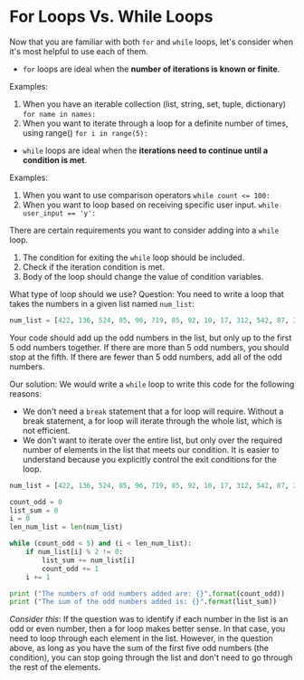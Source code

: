 # For Loops Vs. While Loops
Now that you are familiar with both `for` and `while` loops, let's consider when it's most helpful to use each of them.

- `for` loops are ideal when the **number of iterations is known or finite**.

Examples:

1. When you have an iterable collection (list, string, set, tuple, dictionary)
`for name in names:`
2. When you want to iterate through a loop for a definite number of times, using range()
`for i in range(5):`

- `while` loops are ideal when the **iterations need to continue until a condition is met**.

Examples:

1. When you want to use comparison operators
`while count <= 100:`
2. When you want to loop based on receiving specific user input.
`while user_input == 'y':`

There are certain requirements you want to consider adding into a `while` loop.

1. The condition for exiting the `while` loop should be included.
2. Check if the iteration condition is met.
3. Body of the loop should change the value of condition variables.

What type of loop should we use?
Question: You need to write a loop that takes the numbers in a given list named `num_list`:

```python
num_list = [422, 136, 524, 85, 96, 719, 85, 92, 10, 17, 312, 542, 87, 23, 86, 191, 116, 35, 173, 45, 149, 59, 84, 69, 113, 166]
```

Your code should add up the odd numbers in the list, but only up to the first 5 odd numbers together. If there are more than 5 odd numbers, you should stop at the fifth. If there are fewer than 5 odd numbers, add all of the odd numbers.

Our solution:
We would write a `while` loop to write this code for the following reasons:

- We don't need a `break` statement that a for loop will require. Without a break statement, a for loop will iterate through the whole list, which is not efficient.
- We don't want to iterate over the entire list, but only over the required number of elements in the list that meets our condition.
It is easier to understand because you explicitly control the exit conditions for the loop.

```python
num_list = [422, 136, 524, 85, 96, 719, 85, 92, 10, 17, 312, 542, 87, 23, 86, 191, 116, 35, 173, 45, 149, 59, 84, 69, 113, 166]

count_odd = 0
list_sum = 0
i = 0
len_num_list = len(num_list)

while (count_odd < 5) and (i < len_num_list):
    if num_list[i] % 2 != 0:
        list_sum += num_list[i]
        count_odd += 1
    i += 1

print ("The numbers of odd numbers added are: {}".format(count_odd))
print ("The sum of the odd numbers added is: {}".format(list_sum))
```

*Consider this*: If the question was to identify if each number in the list is an odd or even number, then a for loop makes better sense. In that case, you need to loop through each element in the list. However, in the question above, as long as you have the sum of the first five odd numbers (the condition), you can stop going through the list and don't need to go through the rest of the elements.
